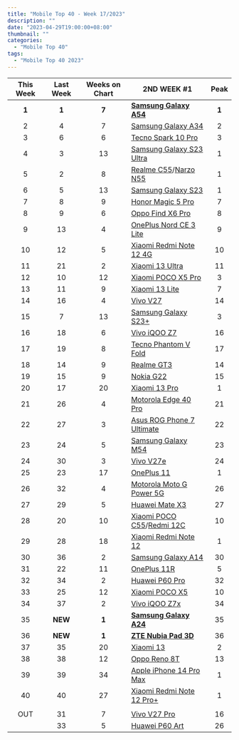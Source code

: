 ```yaml
---
title: "Mobile Top 40 - Week 17/2023"
description: ""
date: "2023-04-29T19:00:00+08:00"
thumbnail: ""
categories:
  - "Mobile Top 40"
tags:
  - "Mobile Top 40 2023"
---
```

<!--more-->
|**This Week**|**Last Week**|**Weeks on Chart**|******2ND WEEK #1******|**Peak**|
|:----:|:----:|:----:|----|:----:|
|**1**|**1**|**7**|**[Samsung Galaxy A54](https://www.gsmarena.com/samsung_galaxy_a54-12070.php)**|**1**|
|2|4|7|[Samsung Galaxy A34](https://www.gsmarena.com/samsung_galaxy_a34-12074.php)|2|
|3|6|6|[Tecno Spark 10 Pro](https://www.gsmarena.com/tecno_spark_10_pro-12156.php)|3|
|4|3|13|[Samsung Galaxy S23 Ultra](https://www.gsmarena.com/samsung_galaxy_s23_ultra-12024.php)|1|
|5|2|8|[Realme C55](https://www.gsmarena.com/realme_c55-12159.php)/[Narzo N55](https://www.gsmarena.com/realme_narzo_n55-12227.php)|1|
|6|5|13|[Samsung Galaxy S23](https://www.gsmarena.com/samsung_galaxy_s23-12082.php)|1|
|7|8|9|[Honor Magic 5 Pro](https://www.gsmarena.com/honor_magic5_pro-12148.php)|7|
|8|9|6|[Oppo Find X6 Pro](https://www.gsmarena.com/oppo_find_x6_pro-12105.php)|8|
|9|13|4|[OnePlus Nord CE 3 Lite](https://www.gsmarena.com/oneplus_nord_ce_3_lite-12198.php)|9|
|10|12|5|[Xiaomi Redmi Note 12 4G](https://www.gsmarena.com/xiaomi_redmi_note_12_4g-12188.php)|10|
|11|21|2|[Xiaomi 13 Ultra](https://www.gsmarena.com/xiaomi_13_ultra-12236.php)|11|
|12|10|12|[Xiaomi POCO X5 Pro](https://www.gsmarena.com/xiaomi_poco_x5_pro-12094.php)|3|
|13|11|9|[Xiaomi 13 Lite](https://www.gsmarena.com/xiaomi_13_lite-12072.php)|7|
|14|16|4|[Vivo V27](https://www.gsmarena.com/vivo_v27-12119.php)|14|
|15|7|13|[Samsung Galaxy S23+](https://www.gsmarena.com/samsung_galaxy_s23+-12083.php)|3|
|16|18|6|[Vivo iQOO Z7](https://www.gsmarena.com/vivo_iqoo_z7-12163.php)|16|
|17|19|8|[Tecno Phantom V Fold](https://www.gsmarena.com/tecno_phantom_v_fold-12150.php)|17|
|18|14|9|[Realme GT3](https://www.gsmarena.com/realme_gt3-12120.php)|14|
|19|15|9|[Nokia G22](https://www.gsmarena.com/nokia_g22-12137.php)|15|
|20|17|20|[Xiaomi 13 Pro](https://www.gsmarena.com/xiaomi_13_pro-11962.php)|1|
|21|26|4|[Motorola Edge 40 Pro](https://www.gsmarena.com/motorola_edge_40_pro-12127.php)|21|
|22|27|3|[Asus ROG Phone 7 Ultimate](https://www.gsmarena.com/asus_rog_phone_7_ultimate-12224.php)|22|
|23|24|5|[Samsung Galaxy M54](https://www.gsmarena.com/samsung_galaxy_m54-12189.php)|23|
|24|30|3|[Vivo V27e](https://www.gsmarena.com/vivo_v27e-12118.php)|24|
|25|23|17|[OnePlus 11](https://www.gsmarena.com/oneplus_11-11893.php)|1|
|26|32|4|[Motorola Moto G Power 5G](https://www.gsmarena.com/motorola_moto_g_power_5g-12219.php)|26|
|27|29|5|[Huawei Mate X3](https://www.gsmarena.com/huawei_mate_x3-12186.php)|27|
|28|20|10|[Xiaomi POCO C55](https://www.gsmarena.com/xiaomi_poco_c55-12126.php)/[Redmi 12C](https://www.gsmarena.com/xiaomi_redmi_12c-12051.php)|10|
|29|28|18|[Xiaomi Redmi Note 12](https://www.gsmarena.com/xiaomi_redmi_note_12-12063.php)|1|
|30|36|2|[Samsung Galaxy A14](https://www.gsmarena.com/samsung_galaxy_a14-12151.php)|30|
|31|22|11|[OnePlus 11R](https://www.gsmarena.com/oneplus_11r-11915.php)|5|
|32|34|2|[Huawei P60 Pro](https://www.gsmarena.com/huawei_p60_pro-12172.php)|32|
|33|25|12|[Xiaomi POCO X5](https://www.gsmarena.com/xiaomi_poco_x5-12092.php)|10|
|34|37|2|[Vivo iQOO Z7x](https://www.gsmarena.com/vivo_iqoo_z7x-12183.php)|34|
|35|**NEW**|**1**|**[Samsung Galaxy A24](https://www.gsmarena.com/samsung_galaxy_a24_4g-12176.php)**|35|
|36|**NEW**|**1**|**[ZTE Nubia Pad 3D](https://www.gsmarena.com/zte_nubia_pad_3d-12152.php)**|36|
|37|35|20|[Xiaomi 13](https://www.gsmarena.com/xiaomi_13-12013.php)|2|
|38|38|12|[Oppo Reno 8T](https://www.gsmarena.com/oppo_reno8_t-12109.php)|13|
|39|39|34|[Apple iPhone 14 Pro Max](https://www.gsmarena.com/apple_iphone_14_pro_max-11773.php)|1|
|40|40|27|[Xiaomi Redmi Note 12 Pro+](https://www.gsmarena.com/xiaomi_redmi_note_12_pro+-11954.php)|1|
||||||
|OUT|31|7|[Vivo V27 Pro](https://www.gsmarena.com/vivo_v27_pro-12117.php)|16|
||33|5|[Huawei P60 Art](https://www.gsmarena.com/huawei_p60_art-12192.php)|26|